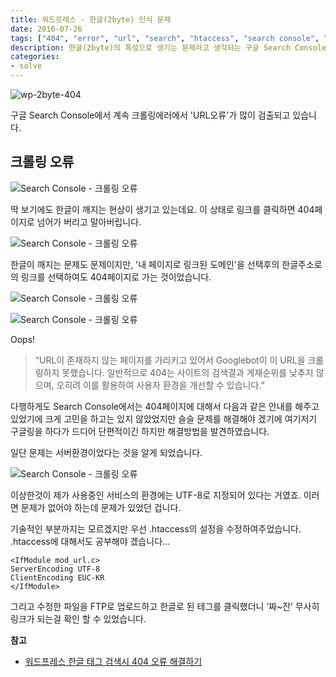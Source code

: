 ```yaml
---
title: 워드프레스 - 한글(2byte) 인식 문제
date: 2016-07-26
tags: ["404", "error", "url", "search", "htaccess", "search console", " googlebot", "crawling errors", "solve", "크롤링 에러", "구글 봇", "서치콘솔", "에러 페이지", "URL오류", "문제해결"]
description: 한글(2byte)의 특성으로 생기는 문제라고 생각되는 구글 Search Console에서 크롤링오류가 있었습니다. URL오류의 문제를 인식하는 부분에서 생기는 것으로 파악되었으며, htaccess의 수정으로 일부 해결할 수 있었습니다.
categories:
- solve
---
```


![wp-2byte-404](https://c2.staticflickr.com/8/7563/27846910513_d616ae1dc0_c.jpg)

구글 Search Console에서 계속 크롤링에러에서 'URL오류'가 많이 검출되고 있습니다.

## 크롤링 오류
![Search Console - 크롤링 오류](https://c7.staticflickr.com/9/8893/28357567622_5742137f1b_c.jpg)

딱 보기에도 한글이 깨지는 현상이 생기고 있는데요.
이 상태로 링크를 클릭하면 404페이지로 넘어가 버리고 말아버립니다.

![Search Console - 크롤링 오류](https://c1.staticflickr.com/8/7693/28429955296_dfaf583bee_c.jpg)

한글이 깨지는 문제도 문제이지만, '내 페이지로 링크된 도메인'을 선택후의 한글주소로의 링크를 선택하여도 404페이지로 가는 것이었습니다.

![Search Console - 크롤링 오류](https://c3.staticflickr.com/9/8379/28357567722_6a0a5c054e_c.jpg)

![Search Console - 크롤링 오류](https://c4.staticflickr.com/9/8814/28462297555_9ff31f8526_c.jpg)

Oops!

> “URL이 존재하지 않는 페이지를 가리키고 있어서 Googlebot이 이 URL을 크롤링하지 못했습니다. 일반적으로 404는 사이트의 검색결과 게재순위를 낮추지 않으며, 오히려 이를 활용하여 사용자 환경을 개선할 수 있습니다.”

다행하게도 Search Console에서는 404페이지에 대해서 다음과 같은 안내를 해주고 있었기에 크게 고민을 하고는 있지 않았었지만 슬슬 문제를 해결해야 겠기에 여기저기 구글링을 하다가 드디어 단편적이긴 하지만 해결방법을 발견하였습니다.

일단 문제는 서버환경이었다는 것을 알게 되었습니다.

![Search Console - 크롤링 오류](https://c3.staticflickr.com/8/7622/28430206106_63d4c9cba2_c.jpg)

이상한것이 제가 사용중인 서비스의 환경에는 UTF-8로 지정되어 있다는 거였죠.
이러면 문제가 없어야 하는데 문제가 있었던 겁니다.

기술적인 부분까지는 모르겠지만 우선 .htaccess의 설정을 수정하여주었습니다.
.htaccess에 대해서도 공부해야 겠습니다…

```
<IfModule mod_url.c>
ServerEncoding UTF-8
ClientEncoding EUC-KR
</IfModule>
```

그리고 수정한 파일을 FTP로 업로드하고 한글로 된 테그를 클릭했더니 ‘짜~잔’ 무사히 링크가 되는걸 확인 할 수 있었습니다.

**참고**
- [워드프레스 한글 태그 검색시 404 오류 해결하기](http://www.dodofafa.co.kr/%EC%9B%8C%EB%93%9C%ED%94%84%EB%A0%88%EC%8A%A4-%ED%95%9C%EA%B8%80-%ED%83%9C%EA%B7%B8-%EA%B2%80%EC%83%89%EC%8B%9C-404-%EC%98%A4%EB%A5%98-%ED%95%B4%EA%B2%B0%ED%95%98%EA%B8%B0/)